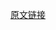 [原文链接](https://mp.weixin.qq.com/s?__biz=Mzg3OTYwMjcxMA==&mid=2247483743&idx=1&sn=0ce0845ee3e5316bcac05993035de3ed&scene=21#wechat_redirect)

